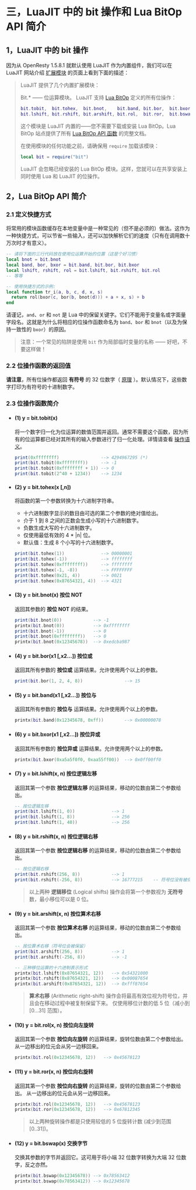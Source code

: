 # 三，LuaJIT 中的 bit 操作和 Lua BitOp API 简介

## 1，LuaJIT 中的 bit 操作
因为从 OpenResty 1.5.8.1 就默认使用 LuaJIT 作为内置组件，我们可以在
LuaJIT 网站介绍 [扩展模块](https://luajit.org/extensions.html) 的页面上看到下面的描述：

> LuaJIT 提供了几个内置扩展模块：
>
> Bit.* —— 位运算模块。
> LuaJIT 支持 [Lua BitOp](https://bitop.luajit.org/) 定义的所有位操作：
>
> ```lua
> bit.tobit,  bit.tohex,  bit.bnot,    bit.band, bit.bor,  bit.bxor,
> bit.lshift, bit.rshift, bit.arshift, bit.rol,  bit.ror,  bit.bswap。
> ```
> 这个模块是 LuaJIT 内置的——您不需要下载或安装 Lua BitOp。Lua BitOp 站点提供了所有 [Lua BitOp API 函数](https://bitop.luajit.org/api.html) 的完整文档。
>
> 在使用模块的任何功能之前，请确保用 `require` 加载该模块：
>
> ```lua
> local bit = require("bit")
> ```
>
> LuaJIT 会忽略已经安装的 Lua BitOp 模块。这样，您就可以在共享安装上同时使用 Lua 和 LuaJIT 的位操作。

## 2，Lua BitOp API 简介

### 2.1 定义快捷方式

将常用的模块函数缓存在本地变量中是一种常见的（但不是必须的）做法。这作为一种快捷方式，可以节省一些输入，还可以加快解析它们的速度（只有在调用数十万次时才有意义）。

```lua
-- 请将下面的三行代码放在使用位运算开始的位置（这是个好习惯）
local bnot = bit.bnot
local band, bor, bxor = bit.band, bit.bor, bit.bxor
local lshift, rshift, rol = bit.lshift, bit.rshift, bit.rol
-- 等等

-- 使用快捷方式的示例:
local function tr_i(a, b, c, d, x, s)
  return rol(bxor(c, bor(b, bnot(d))) + a + x, s) + b
end
```

请谨记，`and`、`or` 和 `not` 是 Lua 中的保留关键字。它们不能用于变量名或字面量字段名。这就是为什么将相应的位操作函数命名为 `band`、`bor` 和 `bnot`（以及为保持一致性的 `bxor`）的原因。

> 注意：一个常见的陷阱是使用 `bit` 作为局部临时变量的名称 —— 好吧，不要这样做！


### 2.2 位操作函数的返回值

**请注意**，所有位操作都返回 **有符号** 的 32 位数字（ [原理](https://bitop.luajit.org/semantics.html#range) ）。默认情况下，这些数字打印为有符号的十进制数字。


### 2.3 位操作函数简介

- #### (1) y = bit.tobit(x)

    将一个数字归一化为位运算的数值范围并返回。通常不需要这个函数，因为所有的位运算都已经对其所有的输入参数进行了归一化处理。详情请查看 [操作语义](http://bitop.luajit.org/semantics.html)。

    ```lua
    print(0xffffffff)                --> 4294967295 (*)
    print(bit.tobit(0xffffffff))     --> -1
    print(bit.tobit(0xffffffff + 1)) --> 0
    print(bit.tobit(2^40 + 1234))    --> 1234
    ```

- #### (2) y = bit.tohex(x [,n])

    将函数的第一个参数转换为十六进制字符串。

    - 十六进制数字显示的数目由可选的第二个参数的绝对值给出。
    - 介于 1 到 8 之间的正数会生成小写的十六进制数字。
    - 负数生成大写的十六进制数字。
    - 仅使用最低有效的 4 * |n| 位。
    - 默认值：生成 8 个小写的十六进制数字。

    ```lua
    print(bit.tohex(1))              --> 00000001
    print(bit.tohex(-1))             --> ffffffff
    print(bit.tohex(0xffffffff))     --> ffffffff
    print(bit.tohex(-1, -8))         --> FFFFFFFF
    print(bit.tohex(0x21, 4))        --> 0021
    print(bit.tohex(0x87654321, 4))  --> 4321
    ```

- #### (3) y = bit.bnot(x)   **按位 NOT**

    返回其参数的 **按位 NOT** 的结果。

    ```lua
    print(bit.bnot(0))            --> -1
    printx(bit.bnot(0))           --> 0xffffffff
    print(bit.bnot(-1))           --> 0
    print(bit.bnot(0xffffffff))   --> 0
    printx(bit.bnot(0x12345678))  --> 0xedcba987
    ```

- #### (4) y = bit.bor(x1 [,x2...])  **按位或**
    返回其所有参数的 **按位或** 运算结果。允许使用两个以上的参数。

    ```lua
    print(bit.bor(1, 2, 4, 8))                --> 15
    ```

- #### (5) y = bit.band(x1 [,x2...])   **按位与**
    返回其所有参数的 **按位与** 运算结果。允许使用两个以上的参数。

    ```lua
    printx(bit.band(0x12345678, 0xff))        --> 0x00000078
    ```

- #### (6) y = bit.bxor(x1 [,x2...])    **按位异或**
    返回其所有参数的 **按位异或** 运算结果。允许使用两个以上的参数。

    ```lua
    printx(bit.bxor(0xa5a5f0f0, 0xaa55ff00))  --> 0x0ff00ff0
    ```

- #### (7) y = bit.lshift(x, n)          **按位逻辑左移**
    返回其第一个参数 **按位逻辑左移** 的运算结果，移动的位数由第二个参数给出。

    ```lua
    -- 按位逻辑左移
    print(bit.lshift(1, 0))              --> 1
    print(bit.lshift(1, 8))              --> 256
    print(bit.lshift(1, 40))             --> 256
    ```

- #### (8) y = bit.rshift(x, n)           **按位逻辑右移**
    返回其第一个参数 **按位逻辑右移** 的运算结果，移动的位数由第二个参数给出。
    ```lua
    -- 按位逻辑右移
    print(bit.rshift(256, 8))            --> 1
    print(bit.rshift(-256, 8))           --> 16777215    -- 符号位没有被保留
    ```

    > 以上两种 **逻辑移位** (Logical shifts) 操作会将第一个参数视为 **无符号** 数，最小移位可以是 0 位。

- #### (9) y = bit.arshift(x, n)           **按位算术右移**

    返回其第一个参数 **按位算术右移** 的运算结果，移动的位数由第二个参数给出。

    ```lua
    -- 按位算术右移（符号位会被保留）
    print(bit.arshift(256, 8))           --> 1
    print(bit.arshift(-256, 8))          --> -1

    -- 三种移位运算的十六进制表示形式
    printx(bit.lshift(0x87654321, 12))   --> 0x54321000
    printx(bit.rshift(0x87654321, 12))   --> 0x00087654
    printx(bit.arshift(0x87654321, 12))  --> 0xfff87654
    ```

    > **算术右移** (Arithmetic right-shift) 操作会将最高有效位视为符号位，并且会在移动过程中被复制保留下来。
    仅使用移位计数的低 5 位（减小到 [0...31] 范围）。

- #### (10) y = bit.rol(x, n)          **按位向左旋转**

    返回其第一个参数 **按位向左旋转** 的运算结果，旋转位数由第二个参数给出。
    从一边移出的位元会从另一边移回来。

    ```lua
    printx(bit.rol(0x12345678, 12))   --> 0x45678123
    ```

- #### (11) y = bit.ror(x, n)          **按位向右旋转**

    返回其第一个参数 **按位向右旋转** 的运算结果，旋转的位数由第二个参数给出。
    从一边移出的位元会从另一边移回来。

    ```lua
    printx(bit.rol(0x12345678, 12))   --> 0x45678123
    printx(bit.ror(0x12345678, 12))   --> 0x67812345
    ```
    > 以上两种旋转操作都是只使用较低的 5 位旋转计数 (减少到范围 [0..31])。

- #### (12) y = bit.bswap(x)         **交换字节**
    交换其参数的字节并返回它。这可用于将小端 32 位数字转换为大端 32 位数字，反之亦然。

    ```lua
    printx(bit.bswap(0x12345678)) --> 0x78563412
    printx(bit.bswap(0x78563412)) --> 0x12345678
    ```
